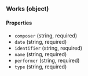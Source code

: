 ### Works (object)

#### Properties
+ `composer` (string, required)
+ `date` (string, required)
+ `identifier` (string, required)
+ `name` (string, required)
+ `performer` (string, required)
+ `type` (string, required)

